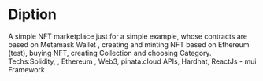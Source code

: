 # Diption
A simple NFT marketplace just for a simple example, whose contracts are based on Metamask Wallet , creating and minting NFT based on Ethereum (test), buying NFT, creating Collection and choosing Category. Techs:Solidity, , Ethereum , Web3, pinata.cloud APIs, Hardhat, ReactJs - mui Framework
